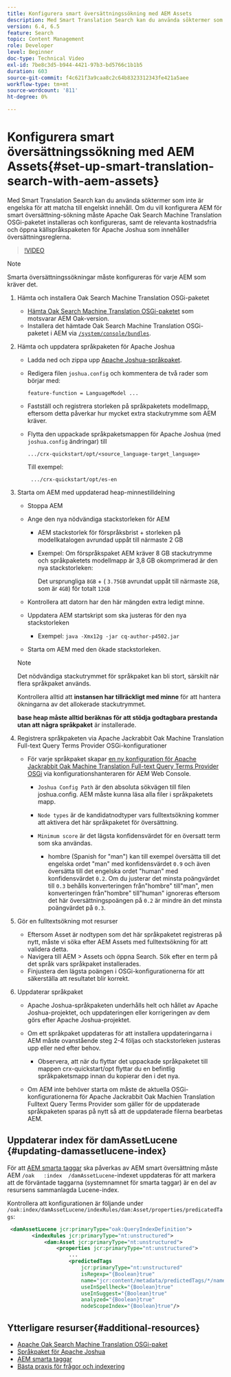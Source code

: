 ```yaml
---
title: Konfigurera smart översättningssökning med AEM Assets
description: Med Smart Translation Search kan du använda söktermer som inte är engelska för att matcha till engelskt innehåll. Om du vill konfigurera AEM för smart översättning-sökning måste Apache Oak Search Machine Translation OSGi-paketet installeras och konfigureras, samt de relevanta kostnadsfria och öppna källspråkspaketen för Apache Joshua som innehåller översättningsreglerna.
version: 6.4, 6.5
feature: Search
topic: Content Management
role: Developer
level: Beginner
doc-type: Technical Video
exl-id: 7be8c3d5-b944-4421-97b3-bd5766c1b1b5
duration: 603
source-git-commit: f4c621f3a9caa8c2c64b8323312343fe421a5aee
workflow-type: tm+mt
source-wordcount: '811'
ht-degree: 0%

---
```


# Konfigurera smart översättningssökning med AEM Assets{#set-up-smart-translation-search-with-aem-assets}

Med Smart Translation Search kan du använda söktermer som inte är engelska för att matcha till engelskt innehåll. Om du vill konfigurera AEM för smart översättning-sökning måste Apache Oak Search Machine Translation OSGi-paketet installeras och konfigureras, samt de relevanta kostnadsfria och öppna källspråkspaketen för Apache Joshua som innehåller översättningsreglerna.

>[!VIDEO](https://video.tv.adobe.com/v/21291?quality=12&learn=on)

>[!NOTE]
>
>Smarta översättningssökningar måste konfigureras för varje AEM som kräver det.

1. Hämta och installera Oak Search Machine Translation OSGi-paketet
   * [Hämta Oak Search Machine Translation OSGi-paketet](https://search.maven.org/#search%7Cgav%7C1%7Cg%3A%22org.apache.jackrabbit%22%20AND%20a%3A%22oak-search-mt%22) som motsvarar AEM Oak-version.
   * Installera det hämtade Oak Search Machine Translation OSGi-paketet i AEM via [`/system/console/bundles`](http://localhost:4502/system/console/bundles).

2. Hämta och uppdatera språkpaketen för Apache Joshua
   * Ladda ned och zippa upp [Apache Joshua-språkpaket](https://cwiki.apache.org/confluence/display/JOSHUA/Language+Packs).
   * Redigera filen `joshua.config` och kommentera de två rader som börjar med:

     ```
     feature-function = LanguageModel ...
     ```

   * Fastställ och registrera storleken på språkpaketets modellmapp, eftersom detta påverkar hur mycket extra stackutrymme som AEM kräver.
   * Flytta den uppackade språkpaketsmappen för Apache Joshua (med `joshua.config` ändringar) till

     ```
     .../crx-quickstart/opt/<source_language-target_language>
     ```

     Till exempel:

     ```
      .../crx-quickstart/opt/es-en
     ```

3. Starta om AEM med uppdaterad heap-minnestilldelning
   * Stoppa AEM
   * Ange den nya nödvändiga stackstorleken för AEM

      * AEM stackstorlek för förspråksbrist + storleken på modellkatalogen avrundad uppåt till närmaste 2 GB
      * Exempel: Om förspråkspaket AEM kräver 8 GB stackutrymme och språkpaketets modellmapp är 3,8 GB okomprimerad är den nya stackstorleken:

        Det ursprungliga `8GB` + ( `3.75GB` avrundat uppåt till närmaste `2GB`, som är `4GB`) för totalt `12GB`

   * Kontrollera att datorn har den här mängden extra ledigt minne.
   * Uppdatera AEM startskript som ska justeras för den nya stackstorleken

      * Exempel: `java -Xmx12g -jar cq-author-p4502.jar`

   * Starta om AEM med den ökade stackstorleken.

   >[!NOTE]
   >
   >Det nödvändiga stackutrymmet för språkpaket kan bli stort, särskilt när flera språkpaket används.
   >
   >
   >Kontrollera alltid att **instansen har tillräckligt med minne** för att hantera ökningarna av det allokerade stackutrymmet.
   >
   >
   >**base heap måste alltid beräknas för att stödja godtagbara prestanda utan att några språkpaket** är installerade.

4. Registrera språkpaketen via Apache Jackrabbit Oak Machine Translation Full-text Query Terms Provider OSGi-konfigurationer

   * För varje språkpaket skapar [en ny konfiguration för Apache Jackrabbit Oak Machine Translation Full-text Query Terms Provider OSGi](http://localhost:4502/system/console/configMgr/org.apache.jackrabbit.oak.plugins.index.mt.MTFulltextQueryTermsProviderFactory) via konfigurationshanteraren för AEM Web Console.

      * `Joshua Config Path` är den absoluta sökvägen till filen joshua.config. AEM måste kunna läsa alla filer i språkpaketets mapp.
      * `Node types` är de kandidatnodtyper vars fulltextsökning kommer att aktivera det här språkpaketet för översättning.
      * `Minimum score` är det lägsta konfidensvärdet för en översatt term som ska användas.

         * hombre (Spanish for &quot;man&quot;) kan till exempel översätta till det engelska ordet &quot;man&quot; med konfidensvärdet `0.9` och även översätta till det engelska ordet &quot;human&quot; med konfidensvärdet `0.2`. Om du justerar det minsta poängvärdet till `0.3` behålls konverteringen från&quot;hombre&quot; till&quot;man&quot;, men konverteringen från&quot;hombre&quot; till&quot;human&quot; ignoreras eftersom det här översättningspoängen på `0.2` är mindre än det minsta poängvärdet på `0.3`.

5. Gör en fulltextsökning mot resurser
   * Eftersom Asset är nodtypen som det här språkpaketet registreras på nytt, måste vi söka efter AEM Assets med fulltextsökning för att validera detta.
   * Navigera till AEM > Assets och öppna Search. Sök efter en term på det språk vars språkpaket installerades.
   * Finjustera den lägsta poängen i OSGi-konfigurationerna för att säkerställa att resultatet blir korrekt.

6. Uppdaterar språkpaket
   * Apache Joshua-språkpaketen underhålls helt och hållet av Apache Joshua-projektet, och uppdateringen eller korrigeringen av dem görs efter Apache Joshua-projektet.
   * Om ett språkpaket uppdateras för att installera uppdateringarna i AEM måste ovanstående steg 2-4 följas och stackstorleken justeras upp eller ned efter behov.

      * Observera, att när du flyttar det uppackade språkpaketet till mappen crx-quickstart/opt flyttar du en befintlig språkpaketsmapp innan du kopierar den i det nya.

   * Om AEM inte behöver starta om måste de aktuella OSGi-konfigurationerna för Apache Jackrabbit Oak Machien Translation Fulltext Query Terms Provider som gäller för de uppdaterade språkpaketen sparas på nytt så att de uppdaterade filerna bearbetas AEM.

## Uppdaterar index för damAssetLucene {#updating-damassetlucene-index}

För att [AEM smarta taggar](https://helpx.adobe.com/experience-manager/6-3/assets/using/touch-ui-smart-tags.html) ska påverkas av AEM smart översättning måste AEM `/oak   :index  /damAssetLucene`-indexet uppdateras för att markera att de förväntade taggarna (systemnamnet för smarta taggar) är en del av resursens sammanlagda Lucene-index.

Kontrollera att konfigurationen är följande under `/oak:index/damAssetLucene/indexRules/dam:Asset/properties/predicatedTags`:

```xml
 <damAssetLucene jcr:primaryType="oak:QueryIndexDefinition">
        <indexRules jcr:primaryType="nt:unstructured">
            <dam:Asset jcr:primaryType="nt:unstructured">
                <properties jcr:primaryType="nt:unstructured">
                    ...
                    <predictedTags
                        jcr:primaryType="nt:unstructured"
                        isRegexp="{Boolean}true"
                        name="jcr:content/metadata/predictedTags/*/name"
                        useInSpellheck="{Boolean}true"
                        useInSuggest="{Boolean}true"
                        analyzed="{Boolean}true"
                        nodeScopeIndex="{Boolean}true"/>
```

## Ytterligare resurser{#additional-resources}

* [Apache Oak Search Machine Translation OSGi-paket](https://search.maven.org/#search%7Cgav%7C1%7Cg%3A%22org.apache.jackrabbit%22%20AND%20a%3A%22oak-search-mt%22)
* [Språkpaket för Apache Joshua](https://cwiki.apache.org/confluence/display/JOSHUA/Language+Packs)
* [AEM smarta taggar](https://helpx.adobe.com/experience-manager/6-3/assets/using/touch-ui-smart-tags.html)
* [Bästa praxis för frågor och indexering](https://helpx.adobe.com/experience-manager/6-5/sites/deploying/using/best-practices-for-queries-and-indexing.html)
